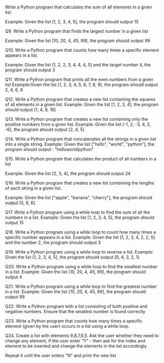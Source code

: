 Write a Python program that calculates the sum of all elements in a given list.

Example: Given the list [1, 2, 3, 4, 5], the program should output 15

Q9. Write a Python program that finds the largest number in a given list

Example: Given the list [10, 20, 4, 45, 99], the program should output 99

Q10. Write a Python program that counts how many times a specific element appears in a list.

Example: Given the list [1, 2, 2, 3, 4, 4, 4, 5] and the target number 4, the program should
output 3

Q11. Write a Python program that prints all the even numbers from a given list
Example:Given the list [1, 2, 3, 4, 5, 6, 7, 8, 9], the program should output 2, 4, 6, 8

Q12. Write a Python program that creates a new list containing the squares of all elements in a given list.
Example: Given the list [1, 2, 3, 4], the program should output [1, 4, 9, 16]

Q13. Write a Python program that creates a new list containing only the positive numbers from a given list.
Example: Given the list [-1, 2, -3, 4, 5, -6], the program should output [2, 4, 5]

Q14. Write a Python program that concatenates all the strings in a given list into a single string.
Example: Given the list ["hello", "world", "python"], the program should output : "helloworldpython"

Q15. Write a Python program that calculates the product of all numbers in a list

Example: Given the list [2, 3, 4], the program should output 24

Q16. Write a Python program that creates a new list containing the lengths of each string in a given list.

Example: Given the list ["apple", "banana", "cherry"], the program should output [5, 6, 6].

Q17. Write a Python program using a while loop to find the sum of all the numbers in a list.
Example: Given the list [1, 2, 3, 4, 5], the program should output 15

Q18. Write a Python program using a while loop to count how many times a specific number
appears in a list. Example: Given the list [1, 2, 3, 4, 2, 2, 5] and the number 2, the
program should output 3

Q19. Write a Python program using a while loop to reverse a list. Example: Given the list [1,
2, 3, 4, 5], the program should output [5, 4, 3, 2, 1]

Q20. Write a Python program using a while loop to find the smallest number in a list. Example:
Given the list [10, 20, 4, 45, 99], the program should output 4

Q21. Write a Python program using a while loop to find the greatest number in a list. Example:
Given the list [10, 20, 4, 45, 99], the program should output 99

Q22. Write a Python program with a list consisting of both positive and negative numbers.
Ensure that the smallest number is found correctly

Q23. Write a Python program that counts how many times a specific element (given by the user)
occurs in a list using a while loop.

Q24. Create a list with elements 9,8,7,6,5.
Ask the user whether they need to change any element, if the user enter "Y" - then ask for the
index and element to be inserted and change the elements in the list accordingly

Repeat it until the user enters "N" and print the new list